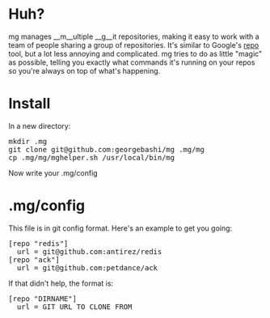 # Huh?
mg manages __m__ultiple __g__it repositories, making it easy to work with a team of people sharing a group of repositories.
It's similar to Google's [repo](http://source.android.com/source/version-control.html) tool, but a lot less annoying and complicated.
mg tries to do as little "magic" as possible, telling you exactly what commands it's running on your repos so you're always on top of what's happening.

# Install
In a new directory:
<pre>
mkdir .mg
git clone git@github.com:georgebashi/mg .mg/mg
cp .mg/mg/mghelper.sh /usr/local/bin/mg
</pre>
Now write your .mg/config

# .mg/config
This file is in git config format. Here's an example to get you going:
<pre>
[repo "redis"]
  url = git@github.com:antirez/redis
[repo "ack"]
  url = git@github.com:petdance/ack
</pre>

If that didn't help, the format is:
<pre>
[repo "DIRNAME"]
  url = GIT_URL_TO_CLONE_FROM
</pre>
